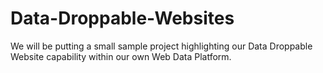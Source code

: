 # Data-Droppable-Websites
We will be putting a small sample project highlighting our Data Droppable Website capability within our own Web Data Platform.
